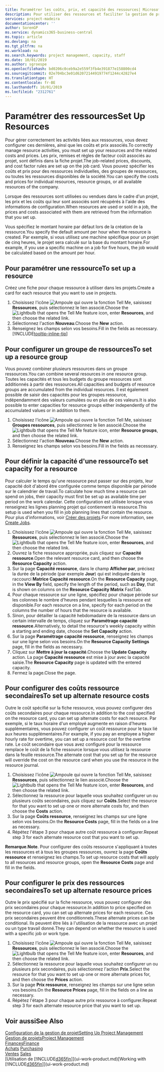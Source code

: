 ```yaml
---
title: Paramétrer les coûts, prix, et capacité des ressources| Microsoft Docs
description: Pour utiliser des ressources et faciliter la gestion de projets, vous spécifiez les coûts et les prix des différents ressources ou groupes de ressources, et définissez la capacité ressource.
services: project-madeira
documentationcenter: ''
author: SorenGP
ms.service: dynamics365-business-central
ms.topic: article
ms.devlang: na
ms.tgt_pltfrm: na
ms.workload: na
ms.search.keywords: project management, capacity, staff
ms.date: 10/01/2019
ms.author: sgroespe
ms.openlocfilehash: bd0206c0ceb9a2e559f3fb4e391877e158800cd4
ms.sourcegitcommit: 02e704bc3e01d62072144919774f1244c42827e4
ms.translationtype: HT
ms.contentlocale: fr-BE
ms.lasthandoff: 10/01/2019
ms.locfileid: "2312761"
---
```

# <a name="set-up-resources"></a><span data-ttu-id="ed066-103">Paramétrer des ressources</span><span class="sxs-lookup"><span data-stu-id="ed066-103">Set Up Resources</span></span>
<span data-ttu-id="ed066-104">Pour gérer correctement les activités liées aux ressources, vous devez configurer ces dernières, ainsi que les coûts et prix associés.</span><span class="sxs-lookup"><span data-stu-id="ed066-104">To correctly manage resource activities, you must set up your resources and the related costs and prices.</span></span> <span data-ttu-id="ed066-105">Les prix, remises et règles de facteur coût associés au projet, sont définis dans la fiche projet.</span><span class="sxs-lookup"><span data-stu-id="ed066-105">The job-related prices, discounts, and cost factor rules are set up on the job card.</span></span> <span data-ttu-id="ed066-106">Vous pouvez spécifier les coûts et prix pour des ressources individuelles, des groupes de ressources, ou toutes les ressources disponibles de la société.</span><span class="sxs-lookup"><span data-stu-id="ed066-106">You can specify the costs and prices for individual resources, resource groups, or all available resources of the company.</span></span>

<span data-ttu-id="ed066-107">Lorsque des ressources sont utilisées ou vendues dans le cadre d'un projet, les prix et les coûts qui leur sont associés sont récupérés à l'aide des informations de configuration.</span><span class="sxs-lookup"><span data-stu-id="ed066-107">When resources are used or sold in a job, the prices and costs associated with them are retrieved from the information that you set up.</span></span>

<span data-ttu-id="ed066-108">Vous spécifiez le montant horaire par défaut lors de la création de la ressource.</span><span class="sxs-lookup"><span data-stu-id="ed066-108">You specify the default amount per hour when the resource is created.</span></span> <span data-ttu-id="ed066-109">Par exemple, si vous utilisez une machine spécifique pour un projet de cinq heures, le projet sera calculé sur la base du montant horaire.</span><span class="sxs-lookup"><span data-stu-id="ed066-109">For example, if you use a specific machine on a job for five hours, the job would be calculated based on the amount per hour.</span></span>

## <a name="to-set-up-a-resource"></a><span data-ttu-id="ed066-110">Pour paramétrer une ressource</span><span class="sxs-lookup"><span data-stu-id="ed066-110">To set up a resource</span></span>
<span data-ttu-id="ed066-111">Créez une fiche pour chaque ressource à utiliser dans les projets.</span><span class="sxs-lookup"><span data-stu-id="ed066-111">Create a card for each resource that you want to use in projects.</span></span>

1. <span data-ttu-id="ed066-112">Choisissez l'icône ![Ampoule qui ouvre la fonction Tell Me](media/ui-search/search_small.png "Dites-moi ce que vous voulez faire"), saisissez **Ressources**, puis sélectionnez le lien associé.</span><span class="sxs-lookup"><span data-stu-id="ed066-112">Choose the ![Lightbulb that opens the Tell Me feature](media/ui-search/search_small.png "Tell me what you want to do") icon, enter **Resources**, and then choose the related link.</span></span>
2. <span data-ttu-id="ed066-113">Sélectionnez l'action **Nouveau**.</span><span class="sxs-lookup"><span data-stu-id="ed066-113">Choose the **New** action.</span></span>
3. <span data-ttu-id="ed066-114">Renseignez les champs selon vos besoins.</span><span class="sxs-lookup"><span data-stu-id="ed066-114">Fill in the fields as necessary.</span></span> [!INCLUDE[tooltip-inline-tip](includes/tooltip-inline-tip_md.md)]  

## <a name="to-set-up-a-resource-group"></a><span data-ttu-id="ed066-115">Pour configurer un groupe de ressources</span><span class="sxs-lookup"><span data-stu-id="ed066-115">To set up a resource group</span></span>
<span data-ttu-id="ed066-116">Vous pouvez combiner plusieurs ressources dans un groupe ressources.</span><span class="sxs-lookup"><span data-stu-id="ed066-116">You can combine several resources in one resource group.</span></span> <span data-ttu-id="ed066-117">Toutes les capacités et tous les budgets du groupe ressources sont additionnés à partir des ressources.</span><span class="sxs-lookup"><span data-stu-id="ed066-117">All capacities and budgets of resource groups are accumulated from the individual resources.</span></span> <span data-ttu-id="ed066-118">Il est également possible de saisir des capacités pour les groupes ressource, indépendamment des valeurs cumulées ou en plus de ces valeurs.</span><span class="sxs-lookup"><span data-stu-id="ed066-118">It is also possible to enter capacities for resource groups either independently of the accumulated values or in addition to them.</span></span>

1. <span data-ttu-id="ed066-119">Choisissez l'icône ![Ampoule qui ouvre la fonction Tell Me](media/ui-search/search_small.png "Dites-moi ce que vous voulez faire"), saisissez **Groupes ressources**, puis sélectionnez le lien associé.</span><span class="sxs-lookup"><span data-stu-id="ed066-119">Choose the ![Lightbulb that opens the Tell Me feature](media/ui-search/search_small.png "Tell me what you want to do") icon, enter **Resource groups**, and then choose the related link.</span></span>
2. <span data-ttu-id="ed066-120">Sélectionnez l'action **Nouveau**.</span><span class="sxs-lookup"><span data-stu-id="ed066-120">Choose the **New** action.</span></span>
3. <span data-ttu-id="ed066-121">Renseignez les champs selon vos besoins.</span><span class="sxs-lookup"><span data-stu-id="ed066-121">Fill in the fields as necessary.</span></span>

## <a name="to-set-capacity-for-a-resource"></a><span data-ttu-id="ed066-122">Pour définir la capacité d'une ressource</span><span class="sxs-lookup"><span data-stu-id="ed066-122">To set capacity for a resource</span></span>
<span data-ttu-id="ed066-123">Pour calculer le temps qu'une ressource peut passer sur des projets, leur capacité doit d'abord être configurée comme temps disponible par période sur le calendrier de travail.</span><span class="sxs-lookup"><span data-stu-id="ed066-123">To calculate how much time a resource can spend on jobs, their capacity must first be set up as available time per period on the work calendar.</span></span> <span data-ttu-id="ed066-124">Cette configuration est utilisée lorsque vous renseignez les lignes planning projet qui contiennent la ressource.</span><span class="sxs-lookup"><span data-stu-id="ed066-124">This setup is used when you fill in job planning lines that contain the resource.</span></span> <span data-ttu-id="ed066-125">Pour plus d'informations, voir [Créer des projets](projects-how-create-jobs.md).</span><span class="sxs-lookup"><span data-stu-id="ed066-125">For more information, see [Create Jobs](projects-how-create-jobs.md).</span></span>

1. <span data-ttu-id="ed066-126">Choisissez l'icône ![Ampoule qui ouvre la fonction Tell Me](media/ui-search/search_small.png "Dites-moi ce que vous voulez faire"), saisissez **Ressources**, puis sélectionnez le lien associé.</span><span class="sxs-lookup"><span data-stu-id="ed066-126">Choose the ![Lightbulb that opens the Tell Me feature](media/ui-search/search_small.png "Tell me what you want to do") icon, enter **Resources**, and then choose the related link.</span></span>
2. <span data-ttu-id="ed066-127">Ouvrez la fiche ressource appropriée, puis cliquez sur **Capacité ressource**.</span><span class="sxs-lookup"><span data-stu-id="ed066-127">Open the relevant resource card, and then choose the **Resource Capacity** action.</span></span>
3. <span data-ttu-id="ed066-128">Sur la page **Capacité ressource**, dans le champ **Afficher par**, précisez la durée de la période (par exemple **Jour**) qui est indiquée dans le raccourci **Matrice Capacité ressource**.</span><span class="sxs-lookup"><span data-stu-id="ed066-128">On the **Resource Capacity** page, in the **View By** field, specify the length of the period, such as **Day**, that is shown on columns on the **Resource Capacity Matrix** FastTab.</span></span>
4. <span data-ttu-id="ed066-129">Pour chaque ressource sur une ligne, spécifiez pour chaque période sur les colonnes le nombre d'heures pendant lesquelles la ressource est disponible.</span><span class="sxs-lookup"><span data-stu-id="ed066-129">For each resource on a line, specify for each period on the columns the number of hours that the resource is available.</span></span>
5. <span data-ttu-id="ed066-130">Sinon, pour détailler la capacité hebdomadaire de la ressource dans un certain intervalle de temps, cliquez sur **Paramétrage capacité ressource**.</span><span class="sxs-lookup"><span data-stu-id="ed066-130">Alternatively, to detail the resource's weekly capacity within a starting and ending date, choose the **Set Capacity** action.</span></span>
6. <span data-ttu-id="ed066-131">Sur la page **Paramétrage capacité ressource**, renseignez les champs sur une ligne selon vos besoins.</span><span class="sxs-lookup"><span data-stu-id="ed066-131">On the **Resource Capacity Settings** page, fill in the fields as necessary.</span></span>
7. <span data-ttu-id="ed066-132">Cliquez sur **Mettre à jour la capacité**.</span><span class="sxs-lookup"><span data-stu-id="ed066-132">Choose the **Update Capacity** action.</span></span> <span data-ttu-id="ed066-133">La page **Capacité ressource** est mise à jour avec la capacité saisie.</span><span class="sxs-lookup"><span data-stu-id="ed066-133">The **Resource Capacity** page is updated with the entered capacity.</span></span>
8. <span data-ttu-id="ed066-134">Fermez la page.</span><span class="sxs-lookup"><span data-stu-id="ed066-134">Close the page.</span></span>

## <a name="to-set-up-alternate-resource-costs"></a><span data-ttu-id="ed066-135">Pour configurer des coûts ressource secondaires</span><span class="sxs-lookup"><span data-stu-id="ed066-135">To set up alternate resource costs</span></span>
<span data-ttu-id="ed066-136">Outre le coût spécifié sur la fiche ressource, vous pouvez configurer des coûts secondaires pour chaque ressource.</span><span class="sxs-lookup"><span data-stu-id="ed066-136">In addition to the cost specified on the resource card, you can set up alternate costs for each resource.</span></span> <span data-ttu-id="ed066-137">Par exemple, si le taux horaire d'un employé augmente en raison d'heures supplémentaires, vous pouvez configurer un coût ressource pour le taux lié aux heures supplémentaires.</span><span class="sxs-lookup"><span data-stu-id="ed066-137">For example, if you pay an employee a higher hourly rate for overtime, you can set up a resource cost for the overtime rate.</span></span> <span data-ttu-id="ed066-138">Le coût secondaire que vous avez configuré pour la ressource remplace le coût de la fiche ressource lorsque vous utilisez la ressource dans la feuille ressource.</span><span class="sxs-lookup"><span data-stu-id="ed066-138">The alternate cost that you set up for the resource will override the cost on the resource card when you use the resource in the resource journal.</span></span>

1. <span data-ttu-id="ed066-139">Choisissez l'icône ![Ampoule qui ouvre la fonction Tell Me](media/ui-search/search_small.png "Dites-moi ce que vous voulez faire"), saisissez **Ressources**, puis sélectionnez le lien associé.</span><span class="sxs-lookup"><span data-stu-id="ed066-139">Choose the ![Lightbulb that opens the Tell Me feature](media/ui-search/search_small.png "Tell me what you want to do") icon, enter **Resources**, and then choose the related link.</span></span>  
2. <span data-ttu-id="ed066-140">Sélectionnez la ressource pour laquelle vous souhaitez configurer un ou plusieurs coûts secondaires, puis cliquez sur **Coûts**.</span><span class="sxs-lookup"><span data-stu-id="ed066-140">Select the resource for that you want to set up one or more alternate costs for, and then choose the **Costs** action.</span></span>  
3. <span data-ttu-id="ed066-141">Sur la page **Coûts ressource**, renseignez les champs sur une ligne selon vos besoins.</span><span class="sxs-lookup"><span data-stu-id="ed066-141">On the **Resource Costs** page, fill in the fields on a line as necessary.</span></span>  
4. <span data-ttu-id="ed066-142">Répétez l'étape 3 pour chaque autre coût ressource à configurer.</span><span class="sxs-lookup"><span data-stu-id="ed066-142">Repeat step 3 for each alternate resource cost that you want to set up.</span></span>

<span data-ttu-id="ed066-143">**Remarque**.</span><span class="sxs-lookup"><span data-stu-id="ed066-143">**Note**.</span></span> <span data-ttu-id="ed066-144">Pour configurer des coûts ressource s'appliquant à toutes les ressources et à tous les groupes ressources, ouvrez la page **Coûts ressource** et renseignez les champs.</span><span class="sxs-lookup"><span data-stu-id="ed066-144">To set up resource costs that will apply to all resources and resource groups, open the **Resource Costs** page and fill in the fields.</span></span>

## <a name="to-set-up-alternate-resource-prices"></a><span data-ttu-id="ed066-145">Pour configurer le prix des ressources secondaires</span><span class="sxs-lookup"><span data-stu-id="ed066-145">To set up alternate resource prices</span></span>
<span data-ttu-id="ed066-146">Outre le prix spécifié sur la fiche ressource, vous pouvez configurer des prix secondaires pour chaque ressource.</span><span class="sxs-lookup"><span data-stu-id="ed066-146">In addition to price specified on the resource card, you can set up alternate prices for each resource.</span></span> <span data-ttu-id="ed066-147">Ces prix secondaires peuvent être conditionnels.</span><span class="sxs-lookup"><span data-stu-id="ed066-147">These alternate prices can be conditional.</span></span> <span data-ttu-id="ed066-148">Ils peuvent être liés à l'utilisation de la ressource avec un projet ou un type travail donné.</span><span class="sxs-lookup"><span data-stu-id="ed066-148">They can depend on whether the resource is used with a specific job or work type.</span></span>

1. <span data-ttu-id="ed066-149">Choisissez l'icône ![Ampoule qui ouvre la fonction Tell Me](media/ui-search/search_small.png "Dites-moi ce que vous voulez faire"), saisissez **Ressources**, puis sélectionnez le lien associé.</span><span class="sxs-lookup"><span data-stu-id="ed066-149">Choose the ![Lightbulb that opens the Tell Me feature](media/ui-search/search_small.png "Tell me what you want to do") icon, enter **Resources**, and then choose the related link.</span></span>
2. <span data-ttu-id="ed066-150">Sélectionnez la ressource pour laquelle vous souhaitez configurer un ou plusieurs prix secondaires, puis sélectionnez l'action **Prix**.</span><span class="sxs-lookup"><span data-stu-id="ed066-150">Select the resource for that you want to set up one or more alternate prices for, and then choose the **Prices** action.</span></span>
3. <span data-ttu-id="ed066-151">Sur la page **Prix ressource**, renseignez les champs sur une ligne selon vos besoins.</span><span class="sxs-lookup"><span data-stu-id="ed066-151">On the **Resource Prices** page, fill in the fields on a line as necessary.</span></span>
4. <span data-ttu-id="ed066-152">Répétez l'étape 3 pour chaque autre prix ressource à configurer.</span><span class="sxs-lookup"><span data-stu-id="ed066-152">Repeat step 3 for each alternate resource price that you want to set up.</span></span>

## <a name="see-also"></a><span data-ttu-id="ed066-153">Voir aussi</span><span class="sxs-lookup"><span data-stu-id="ed066-153">See Also</span></span>
[<span data-ttu-id="ed066-154">Configuration de la gestion de projet</span><span class="sxs-lookup"><span data-stu-id="ed066-154">Setting Up Project Management</span></span>](projects-setup-projects.md)  
[<span data-ttu-id="ed066-155">Gestion de projets</span><span class="sxs-lookup"><span data-stu-id="ed066-155">Project Management</span></span>](projects-manage-projects.md)  
[<span data-ttu-id="ed066-156">Finances</span><span class="sxs-lookup"><span data-stu-id="ed066-156">Finance</span></span>](finance.md)  
<span data-ttu-id="ed066-157">[Achats](purchasing-manage-purchasing.md)       </span><span class="sxs-lookup"><span data-stu-id="ed066-157">[Purchasing](purchasing-manage-purchasing.md)       </span></span>  
<span data-ttu-id="ed066-158">[Ventes](sales-manage-sales.md)    </span><span class="sxs-lookup"><span data-stu-id="ed066-158">[Sales](sales-manage-sales.md)    </span></span>  
<span data-ttu-id="ed066-159">[Utilisation de [!INCLUDE[d365fin](includes/d365fin_md.md)]](ui-work-product.md)</span><span class="sxs-lookup"><span data-stu-id="ed066-159">[Working with [!INCLUDE[d365fin](includes/d365fin_md.md)]](ui-work-product.md)</span></span>  
